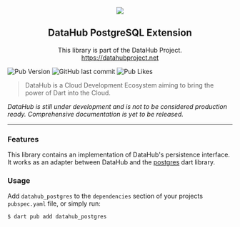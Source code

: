 <p align="center">
<img src="https://datahubproject.net/logo_shadow.svg" />
</p>

<h2 align="center">DataHub PostgreSQL Extension</h2>
<p align="center">
This library is part of the DataHub Project.<br/>
<a href="https://datahubproject.net">https://datahubproject.net</a>
</p>

![Pub Version](https://img.shields.io/pub/v/datahub_postgres?color=2CB7F6&label=pub.dev&logo=dart&style=flat-square)
![GitHub last commit](https://img.shields.io/github/last-commit/christian-thiele/datahub_postgres?style=flat-square)
![Pub Likes](https://img.shields.io/pub/likes/datahub_postgres?color=2CB7F6&label=pub.dev%20likes&style=flat-square)

> DataHub is a Cloud Development Ecosystem aiming to bring the power of Dart into the Cloud.

*DataHub is still under development and is not to be considered production ready. Comprehensive documentation is yet to
be released.*

---

### Features

This library contains an implementation of DataHub's persistence interface.
It works as an adapter between DataHub and the [postgres](https://pub.dev/packages/postgres) dart library.

### Usage

Add `datahub_postgres` to the `dependencies` section of your projects
`pubspec.yaml` file, or simply run:

```shell
$ dart pub add datahub_postgres
```


[1]: https://github.com/christian-thiele/datahub